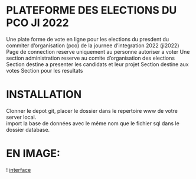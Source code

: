 # PLATEFORME DES ELECTIONS DU PCO JI 2022
Une plate forme de vote en ligne pour les elections du presdent du commiter d’organisation (pco) de la journee d’integration 2022 (ji2022)
Page de connection reserve uniquement au personne autoriser a voter
Une section administration reserve au comite d’organisation des elections
Section destine a presenter les candidats et leur projet
Section destine aux votes
Section pour les resultats
# INSTALLATION
Clonner le depot git, placer le dossier dans le repertoire www de votre server local. <br> import la base de données avec le même nom que le fichier sql dans le dossier database. <br>
# EN IMAGE:
! [interface ](/public/assets/media/demo1.gif)